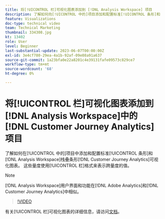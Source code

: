 ```yaml
---
title: 将[!UICONTROL 栏]可视化图表添加到 [!DNL Analysis Workspace] 项目
description: 了解如何向[!UICONTROL 中的]项目添加和配置标准[!UICONTROL 条形]和 [!DNL Analysis Workspace] 栈叠条形 [!DNL Customer Journey Analytics]可视化图表。
feature: Visualizations
doc-type: technical video
team: Technical Marketing
thumbnail: 334308.jpg
kt: 13402
role: User
level: Beginner
last-substantial-update: 2023-06-07T00:00:00Z
exl-id: 3e4cf780-29ea-4a1b-92af-09e08a91a637
source-git-commit: 1a23bfa0e22a8201c4e39131fafe09573c829ce7
workflow-type: tm+mt
source-wordcount: '68'
ht-degree: 0%

---
```


# 将[!UICONTROL 栏]可视化图表添加到[!DNL Analysis Workspace]中的[!DNL Customer Journey Analytics]项目

了解如何在[!UICONTROL 中的]项目中添加和配置标准[!UICONTROL 条形]和[!DNL Analysis Workspace]栈叠条形[!DNL Customer Journey Analytics]可视化图表。 这些量度使用[!UICONTROL 栏]格式来表示跨量度的值。

>[!NOTE]
>
>[!DNL Analysis Workspace]用户界面和功能在[!DNL Adobe Analytics]和[!DNL Customer Journey Analytics]中相似。

>[!VIDEO](https://video.tv.adobe.com/v/334308/?quality=12&learn=on)

有关[!UICONTROL 栏]可视化图表的详细信息，请访问[文档](https://experienceleague.adobe.com/docs/analytics-platform/using/cja-workspace/visualizations/bar.html)。
